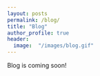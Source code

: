 ```yaml
---
layout: posts
permalink: /blog/
title: "Blog"
author_profile: true
header:
  image:  "/images/blog.gif"
---
```


Blog is coming soon!




